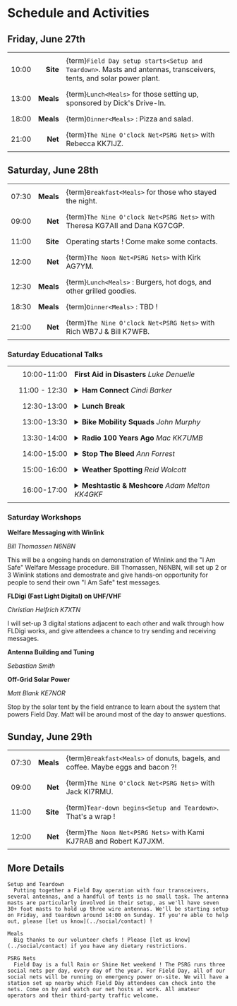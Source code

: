 # Schedule and Activities

## Friday, June 27th

|       |           |                                                                                                              |
| ----: | --------: | :----------------------------------------------------------------------------------------------------------- |
| 10:00 |  **Site** | {term}`Field Day setup starts<Setup and Teardown>`. Masts and antennas, transceivers, tents, and solar power plant. |
| 13:00 | **Meals** | {term}`Lunch<Meals>` for those setting up, sponsored by Dick's Drive-In.                                     |
| 18:00 | **Meals** | {term}`Dinner<Meals>` : Pizza and salad.                                                                     |
| 21:00 |   **Net** | {term}`The Nine O'clock Net<PSRG Nets>` with Rebecca KK7IJZ.                                                 |


## Saturday, June 28th

|       |           |                                                                              |
| ----: | --------: | :--------------------------------------------------------------------------- |
| 07:30 | **Meals** | {term}`Breakfast<Meals>` for those who stayed the night.                     |
| 09:00 |   **Net** | {term}`The Nine O'clock Net<PSRG Nets>` with Theresa KG7AII and Dana KG7CGP. |
| 11:00 |  **Site** | Operating starts ! Come make some contacts.                                  |
| 12:00 |   **Net** | {term}`The Noon Net<PSRG Nets>` with Kirk AG7YM.                             |
| 12:30 | **Meals** | {term}`Lunch<Meals>` : Burgers, hot dogs, and other grilled goodies.         |
| 18:30 | **Meals** | {term}`Dinner<Meals>` : TBD !                                                |
| 21:00 |   **Net** | {term}`The Nine O'clock Net<PSRG Nets>` with Rich WB7J & Bill K7WFB.         |

### Saturday Educational Talks

<style>
  tr td {
    padding: 0.5rem;
  }

  td.time {
    text-align: right;
    width: 8rem;
  }
</style>

<table style="width:100%">
  <tr>
    <td class="time">10:00-11:00</td>
    <td><b>First Aid in Disasters</b> <i>Luke Denuelle</i></td>
  </tr>
  <tr>
    <td class="time">11:00 - 12:30</td>
    <td><details><summary><b>Ham Connect</b> <i>Cindi Barker</i></summary>A Ham Connect is an opportunity for Ham Radio operators to meet other experienced hams from a variety of local organizations and to learn how to use their knowledge to participate more fully in the world of ham radio. This includes activities such as contesting, getting on HF, outdoor activities like Parks on the Air, DIY antenna building, and how to prepare for and participate in emergency communication (EmComm) either from home or in the field. This preparation often involves fun events that provide community service while expanding radio skills.</details></td>
  </tr>
  <tr>
    <td class="time">12:30-13:00</td>
    <td><details><summary><b>Lunch Break</b></summary>Jack KI7RMU will be grilling up burgers and hot dogs, with a variety of sides. Registered volunteers have priority!</details></td>
  </tr>
  <tr>
    <td class="time">13:00-13:30</td>
    <td><details><summary><b>Bike Mobility Squads</b> <i>John Murphy</i></summary>This space intentionally left blank.</details></td>
  </tr>
  <tr>
    <td class="time">13:30-14:00</td>
    <td><details><summary><b>Radio 100 Years Ago</b> <i>Mac KK7UMB</i></summary>Mac will talk about the history of radio.</details></td>
  </tr>
  <tr>
    <td class="time">14:00-15:00</td>
    <td><details><summary><b>Stop The Bleed</b> <i>Ann Forrest</i></summary>Learn how to control massive hemmoraging in this interactive class.</details></td>
  </tr>
  <tr>
    <td class="time">15:00-16:00</td>
    <td><details><summary><b>Weather Spotting</b> <i>Reid Wolcott</i></summary>This space intentionally left blank.</details></td>
  </tr>
    <tr>
    <td class="time">16:00-17:00</td>
    <td><details><summary><b>Meshtastic & Meshcore</b> <i>Adam Melton KK4GKF</i></summary>All about Meshtastic and Meshcore, secure text messaging over LoRa.</details></td>
  </tr>
</table>

### Saturday Workshops

**Welfare Messaging with Winlink**

*Bill Thomassen N6NBN*

This will be a ongoing hands on demonstration of Winlink and the "I Am Safe" Welfare Message procedure.  Bill Thomassen, N6NBN, will set up 2 or 3 Winlink stations and demostrate and give hands-on opportunity for people to send their own "I Am Safe" test messages.

**FLDigi (Fast Light Digital) on UHF/VHF**

*Christian Helfrich K7XTN*

I will set-up 3 digital stations adjacent to each other and walk through how FLDigi works, and give attendees a chance to try sending and receiving messages.

**Antenna Building and Tuning**

*Sebastian Smith*

**Off-Grid Solar Power**

*Matt Blank KE7NOR*

Stop by the solar tent by the field entrance to learn about the system that powers Field Day. Matt will be around most of the day to answer questions.

## Sunday, June 29th

|       |           |                                                                                 |
| ----: | --------: | :------------------------------------------------------------------------------ |
| 07:30 | **Meals** | {term}`Breakfast<Meals>` of donuts, bagels, and coffee. Maybe eggs and bacon ?! |
| 09:00 |   **Net** | {term}`The Nine O'clock Net<PSRG Nets>` with Jack KI7RMU.       |
| 11:00 |  **Site** | {term}`Tear-down begins<Setup and Teardown>`. That's a wrap !                   |
| 12:00 |   **Net** | {term}`The Noon Net<PSRG Nets>` with Kami KJ7RAB and Robert KJ7JXM.             |



## More Details

<!-- LWHC Health and Wellness Net
  The [Lake Washington Ham Club](http://www.lakewashingtonhamclub.org/) runs a daily net to provide a check-in for their members and any licensed amateur operator. The net is operated from the their [Rose Hill repeater system](https://lakewashingtonhamclub.org/repeaters/). -->

```{glossary}
Setup and Teardown
  Putting together a Field Day operation with four transceivers, several antennas, and a handful of tents is no small task. The antenna masts are particularly involved in their setup, as we'll have seven 30+ foot masts to hold up three wire antennas. We'll be starting setup on Friday, and teardown around 14:00 on Sunday. If you're able to help out, please [let us know](../social/contact) !

Meals
  Big thanks to our volunteer chefs ! Please [let us know](../social/contact) if you have any dietary restrictions.

PSRG Nets
  Field Day is a full Rain or Shine Net weekend ! The PSRG runs three social nets per day, every day of the year. For Field Day, all of our social nets will be running on emergency power on-site. We will have a station set up nearby which Field Day attendees can check into the nets. Come on by and watch our net hosts at work. All amateur operators and their third-party traffic welcome.
```
